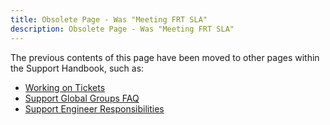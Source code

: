 ```yaml
---
title: Obsolete Page - Was "Meeting FRT SLA"
description: Obsolete Page - Was "Meeting FRT SLA"
---
```


The previous contents of this page have been moved to other pages within
the Support Handbook, such as:

- [Working on Tickets](./working-on-tickets.html)
- [Support Global Groups FAQ](../support-global-groups/sgg-faq.html)
- [Support Engineer Responsibilities](../support-engineer-responsibilities.html)
